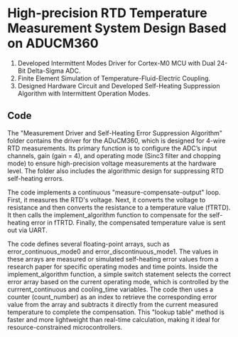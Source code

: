 # High-precision RTD Temperature Measurement System Design Based on ADUCM360

1. Developed Intermittent Modes Driver for Cortex-M0 MCU with Dual 24-Bit Delta-Sigma ADC.
2. Finite Element Simulation of Temperature-Fluid-Electric Coupling. 
3. Designed Hardware Circuit and Developed Self-Heating Suppression Algorithm with Intermittent Operation Modes.

##  Code
The "Measurement Driver and Self-Heating Error Suppression Algorithm" folder contains the driver for the ADuCM360, which is designed for 4-wire RTD measurements. Its primary function is to configure the ADC’s input channels, gain (gain = 4), and operating mode (Sinc3 filter and chopping mode) to ensure high-precision voltage measurements at the hardware level. The folder also includes the algorithmic design for suppressing RTD self-heating errors.

The code implements a continuous "measure-compensate-output" loop. First, it measures the RTD's voltage. Next, it converts the voltage to resistance and then converts the resistance to a temperature value (fTRTD). It then calls the implement_algorithm function to compensate for the self-heating error in fTRTD. Finally, the compensated temperature value is sent out via UART.

The code defines several floating-point arrays, such as error_continuous_mode0 and error_discontinuous_mode1. The values in these arrays are measured or simulated self-heating error values from a research paper for specific operating modes and time points. Inside the implement_algorithm function, a simple switch statement selects the correct error array based on the current operating mode, which is controlled by the currrent_continuous and cooling_time variables. The code then uses a counter (count_number) as an index to retrieve the corresponding error value from the array and subtracts it directly from the current measured temperature to complete the compensation. This "lookup table" method is faster and more lightweight than real-time calculation, making it ideal for resource-constrained microcontrollers.

